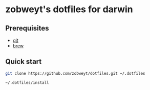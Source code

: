 # zobweyt's dotfiles for darwin

## Prerequisites

- [git](https://git-scm.com)
- [brew](https://brew.sh)

## Quick start

```sh
git clone https://github.com/zobweyt/dotfiles.git ~/.dotfiles
```

```sh
~/.dotfiles/install
```
